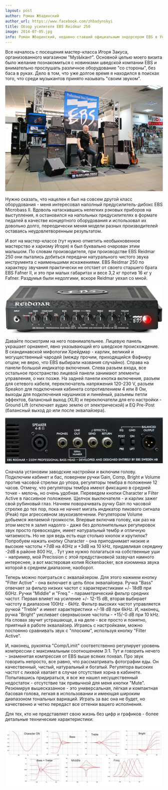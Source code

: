 ```yaml
---
layout: post
author: Роман Жбадинский
author_url: https://www.facebook.com/zhbadynskyi
title: Обзор усилителя EBS Reidmar 250
image: 2014-07-05.jpg
info: Роман Жбадинский, недавно ставший официальным эндорсером EBS в Украине, написал обзор басового усилителя (головы) EBS Reidmar 250
---
```

Все началось с посещения мастер-класса Игоря Закуса, организованного магазином "МузЫкант". Основной целью моего визита было желание познакомиться с новинками шведской компании EBS и внимательно прослушать различное оборудование "со стороны", без баса в руках. Дело в том, что уже долгое время я находился в поисках того, что среди музыкантов принято называть "своим звуком".

![Мастер-класс Игоря Закуса](/img/zakus.jpg "Мастер-класс Игоря Закуса")

Нужно сказать, что нацелен я был на совсем другой класс оборудования - меня интересовал наполный предусилитель-дибокс EBS Microbass II. Вдоволь натаскавшись нелегких рэковых приборов на выступления, я остановился на напольных предусилителях в формате педалей в качестве концертного оборудования и использовал их довольно долго, переодически меняя модели разных производителей оставаясь неудовлетворенным результатом.

И вот на мастер-классе (тут нужно отметить необыкновенное мастерство и харизму Игоря) я был буквально очарован этим малышом. По словам производителя, при производстве EBS Reidmar 250 они пытались добиться передачи натурального чистого звука инструмента с наименьшими искажениями. EBS Reidmar 250 по характеру звучания практически не отстает от своего старшего брата EBS Fafner II, и это при малых габаритах и весе 3,2 кг против 16 кг у Fafner. Раздумья были недолгими, вскоре Reidmar уехал со мной.

![Front View](/img/reidmar_front.jpg "Front View")

Давайте посмотрим на него повнимательнее. Лицевую панель украшает орнамент, явно указывающий его шведское происхождение. В скандинавской мифологии Хрейдмар - карлик, великий и могущественный чародей (между прочим, приходящийся Фафниру отцом; не верю, что EBS выбирали названия случайно). Справа на панели большой индикатор включения. Слева разъем входа, все остальное пространство лицевой панели занимают элементы управления, о них позже. На задней панели кнопка включения, разъем для сетевого кабеля, переключатель напряжения 120-230 V, разъем Speakon для подключения кабинета сопротивлением 4 или 8 Ом, выходы для подключения наушников и линейный, разъемы петли эффектов, балансный выход (XLR) и переключатели для его настройки - Ground Lift (отключает аудио землю от электрической) и EQ Pre-Post (балансный выход до или после эквалайзера).

![Rear View](/img/reidmar_rear.jpg "Rear View")

Сначала установим заводские настройки и включим голову. Подключим кабинет и бас, повернем ручки Gain, Comp, Bright и Volume против часовой стрелки до упора, регуляторы тембра в положение 12 часов. Отмечу, что регуляторы тембра имеют фиксацию в средней точке - мелочь, но очень удобная. Переведем кнопки Character и Filter Active в пассивное положение. Щелчок выключателя - и карлик зажег свой рубиновый глаз. Начнем поворачивать ручку Gain по часовой стрелке до тех пор, пока не начнет мигать индикатор пикового сигнала (Peak) при агрессивном звукоизвлечении. Регулятором Volume добьемся желаемой громкости. Впервые включив голову, как раз на этом месте я залип надолго - даже без дополнительных регулировок звук просто превосходен, имеет натуральный тембр и отличную читаемость. Но не зря ведь есть еще столько кнопок и крутилок? Попробуем нажать кнопку Character - она приподнимает низкие и высокие частоты +7dB на 40Hz и +3dB на 10 kHz, придавливая середину  -2dB в районе 800 Hz, . Тут уже нужно полагаться на собственные уши - например, мой Precission с этой предустановкой зазвучал намного интереснее, а вот мастеровая копия Rickenbacker, вся изюминка звука которой в среднем диапазоне, наоборот.

Теперь можно поиграться с эквалайзером. Для этого нажмем кнопку "Filter Active" - она включает в цепь блок эквалайзера. Ручка "Bass" отвечает за фильтр низких частот с характеристиками +/- 18dB при 60Hz.
Ручки "Middle" и "Freq." - параметрический фильтр средних частот. Первая влияет на усиление +/- 12-15 dB, вторая выбирает частоту в диапазоне 100Hz - 6kHz. Фильтр высоких частот управляется ручкой "Treble" и имеет характеристики +/-18 dB при 6kHz. И, наконец, ручка "Bright" уисливает сверхвысокие частоты - +15/-0 dB при 10 kHz. На словах звучит устрашающе, а на деле - все просто и понятно, приятный в работе эквалайзер. Играясь с настройками, можно постоянно сравнивать звук с "плоским", используя кнопку "Filter Active".

И, наконец, рукоятка "Comp/Limit" соответственно регулирует уровень компрессии с максимальным соотношением 3:1. 
Тут и говорить нечего - знаменитая компрессия от EBS выше всяких похвал.
Про звук говорить непросто, все равно, что рассматривать фотографии еды. Он качественный, чистый, натуральный и богатый. Регулятора высоких частот с лихвой хватает в случае отсутствия хорна в кабинете. 
Попытавшись придираться, я все же нашел несущественный недостаток - отсутствие так привычной для меня кнопки "Mute".
Резюмируя вышесказанное - это универсальная, лёгкая и компактная басовая голова, легкая в использовании и имеющая широким диапазоном тональных вариаций. Играть за вас она не будет, но качественно и четко передаст все оттенки вашего исполнения.

Для тех, кто не представляет свою жизнь без цифр и графиков - более детальные технические характеристики:

![Graphs](/img/reidmar_graphs.jpg "Graphs")